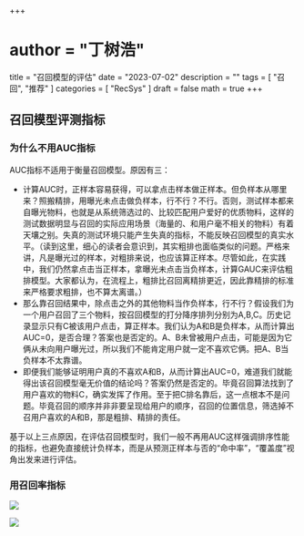 +++
# author = "丁树浩"
title = "召回模型的评估"
date = "2023-07-02"
description = ""
tags = [
  "召回",
  "推荐"
]
categories = [
  "RecSys"
]
draft = false
math = true
+++


## 召回模型评测指标

### 为什么不用AUC指标

AUC指标不适用于衡量召回模型。原因有三：

- 计算AUC时，正样本容易获得，可以拿点击样本做正样本。但负样本从哪里来？照搬精排，用曝光未点击做负样本，行不行？不行。否则，测试样本都来自曝光物料，也就是从系统筛选过的、比较匹配用户爱好的优质物料，这样的测试数据明显与召回的实际应用场景（海量的、和用户毫不相关的物料）有着天壤之别。失真的测试环境只能产生失真的指标，不能反映召回模型的真实水平。（读到这里，细心的读者会意识到，其实粗排也面临类似的问题。严格来讲，凡是曝光过的样本，对粗排来说，也应该算正样本。尽管如此，在实践中，我们仍然拿点击当正样本，拿曝光未点击当负样本，计算GAUC来评估粗排模型。大家都认为，在流程上，粗排比召回离精排更近，因此靠精排的标准来严格要求粗排，也不算太离谱。）
- 那么靠召回结果中，除点击之外的其他物料当作负样本，行不行？假设我们为一个用户召回了三个物料，按召回模型的打分降序排列分别为A,B,C。历史记录显示只有C被该用户点击，算正样本。我们认为A和B是负样本，从而计算出AUC=0，是否合理？答案也是否定的。A、B未曾被用户点击，可能是因为它俩从未向用户曝光过，所以我们不能肯定用户就一定不喜欢它俩。把A、B当负样本不太靠谱。
- 即便我们能够证明用户真的不喜欢A和B，从而计算出AUC=0，难道我们就能得出该召回模型毫无价值的结论吗？答案仍然是否定的。毕竟召回算法找到了用户喜欢的物料C，确实发挥了作用。至于把C排名靠后，这一点根本不是问题。毕竟召回的顺序并非非要呈现给用户的顺序，召回的位置信息，筛选掉不召用户喜欢的A和B，那是粗排、精排的责任。

基于以上三点原因，在评估召回模型时，我们一般不再用AUC这样强调排序性能的指标，也避免直接统计负样本，而是从预测正样本与否的“命中率”，“覆盖度”视角出发来进行评估。


### 用召回率指标

![](https://markdown-1258220306.cos.ap-shenzhen-fsi.myqcloud.com/img/recall1.png)

![](https://markdown-1258220306.cos.ap-shenzhen-fsi.myqcloud.com/img/recall2.png)